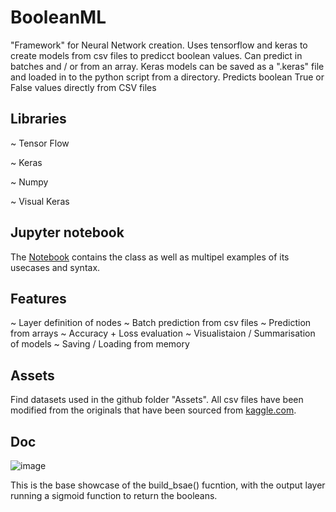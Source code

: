 # BooleanML
"Framework" for Neural Network creation. Uses tensorflow and keras to create models from csv files to predicct boolean values. Can predict in batches and / or from an array.
Keras models can be saved as a ".keras" file and loaded in to the python script from a directory. Predicts boolean True or False values directly from CSV files

## Libraries
~ Tensor Flow

~ Keras

~ Numpy

~ Visual Keras


## Jupyter notebook
The [Notebook](https://colab.research.google.com/drive/1lFzAbOw6OzgRXSwdk1J8qHN-xXPFKV4m?usp=sharing) contains the class as well as multipel examples of its usecases and syntax.

## Features
~ Layer definition of nodes
~ Batch prediction from csv files
~ Prediction from arrays
~ Accuracy + Loss evaluation
~ Visualistaion / Summarisation of models
~ Saving / Loading from memory

## Assets
Find datasets used in the github folder "Assets". All csv files have been modified from the originals that have been sourced from [kaggle.com](https://www.kaggle.com/).

## Doc

![image](https://github.com/Xyr0za/BooleanML/assets/102750293/b6f080d8-cff2-421c-9467-97004957a6ef)

This is the base showcase of the build_bsae() fucntion, with the output layer running a sigmoid function to return the booleans.
